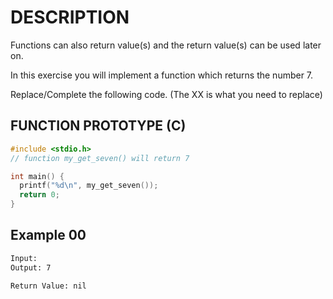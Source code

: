# DESCRIPTION

Functions can also return value(s) and the return value(s) can be used later on.

In this exercise you will implement a function which returns the number 7.

Replace/Complete the following code. (The XX is what you need to replace)

## FUNCTION PROTOTYPE (C)

```c
#include <stdio.h>
// function my_get_seven() will return 7

int main() {
  printf("%d\n", my_get_seven());
  return 0;
}
```

## Example 00
```bash
Input: 
Output: 7

Return Value: nil
```